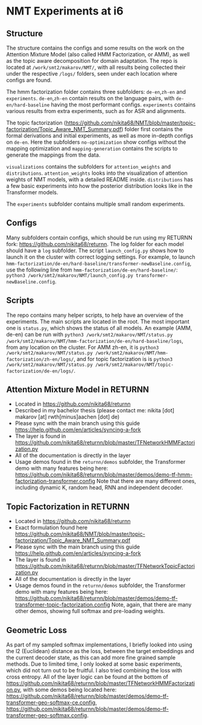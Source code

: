 # NMT Experiments at i6

## Structure
The structure contains the configs and some results on the work on the Attention Mixture Model (also called HMM Factorization, or AMM), as well as the topic aware decomposition for domain adaptation. 
The repo is located at ```/work/smt2/makarov/NMT/```, with all results being collected their under the respective ```/logs/``` folders, seen under each location where configs are found.

The hmm factorization folder contains three subfolders: ``de-en``,`zh-en` and `experiments`. ``de-en``,`zh-en` contain results on the language pairs, with ``de-en/hard-baseline`` having the most performant configs. `experiments` contains various results from extra experiments, such as for ASR and alignments.

The topic factorization (https://github.com/nikita68/NMT/blob/master/topic-factorization/Topic_Aware_NMT_Summary.pdf) folder first contains the formal derivations and initial experiments, as well as more in-depth configs on ``de-en``.  Here the subfolders `no-optimization` show configs without the mapping optimization and `mapping-generation` contains the scripts to generate the mappings from the data.

`visualizations` contains the subfolders for `attention_weights` and `distributions`. `attention_weights` looks into the visualization of attention weights of NMT models, with a detailed README inside. `distributions` has a few basic experiments into how the posterior distribution looks like in the Transformer models.

The `experiments` subfolder contains multiple small random experiments.

## Configs
Many subfolders contain configs, which should be run using my RETURNN fork: https://github.com/nikita68/returnn. The log folder for each model should have a `log` subfolder. The script `launch_config.py` shows how to launch it on the cluster with correct logging settings. For example, to launch `hmm-factorization/de-en/hard-baseline/transformer-newBaseline.config`, use the following line from `hmm-factorization/de-en/hard-baseline/`: `python3 /work/smt2/makarov/NMT/launch_config.py transformer-newBaseline.config`.

## Scripts
The repo contains many helper scripts, to help have an overview of the experiments. The main scripts are located in the root. The most important one is `status.py`, which shows the status of all models. An example (AMM, de-en) can be run with `python3 /work/smt2/makarov/NMT/status.py /work/smt2/makarov/NMT/hmm-factorization/de-en/hard-baseline/logs`, from any location on the cluster. For AMM zh-en, it is `python3 /work/smt2/makarov/NMT/status.py /work/smt2/makarov/NMT/hmm-factorization/zh-en/logs/`, and for topic factorization is is `python3 /work/smt2/makarov/NMT/status.py /work/smt2/makarov/NMT/topic-factorization/de-en/logs/`.

## Attention Mixture Model in RETURNN
- Located in https://github.com/nikita68/returnn
- Described in my bachelor thesis (please contact me: nikita [dot] makarov [at] rwth[minus]aachen [dot] de)
- Please sync with the main branch using this guide https://help.github.com/en/articles/syncing-a-fork
- The layer is found in https://github.com/nikita68/returnn/blob/master/TFNetworkHMMFactorization.py
- All of the documentation is directly in the layer
- Usage demos found in the `returnn/demos` subfolder, the Transformer demo with many features being here: https://github.com/nikita68/returnn/blob/master/demos/demo-tf-hmm-factorization-transformer.config Note that there are many different ones, including dynamic K, random head, RNN and independent decoder.

## Topic Factorization in RETURNN
- Located in https://github.com/nikita68/returnn
- Exact formulation found here https://github.com/nikita68/NMT/blob/master/topic-factorization/Topic_Aware_NMT_Summary.pdf
- Please sync with the main branch using this guide https://help.github.com/en/articles/syncing-a-fork
- The layer is found in https://github.com/nikita68/returnn/blob/master/TFNetworkTopicFactorization.py
- All of the documentation is directly in the layer
- Usage demos found in the `returnn/demos` subfolder, the Transformer demo with many features being here: https://github.com/nikita68/returnn/blob/master/demos/demo-tf-transformer-topic-factorization.config Note, again, that there are many other demos, showing full softmax and pre-loading weights.

## Geometric Loss
As part of my sampled softmax implementations, I briefly looked into using the l2 (Euclidean) distance as the loss, between the target embeddings and the current decoder state, as this can add more fine grained sample methods. Due to limited time, I only looked at some basic experiments, which did not turn out to be fruitful. I also tried combining the loss with cross entropy. All of the layer logic can be found at the bottom of https://github.com/nikita68/returnn/blob/master/TFNetworkHMMFactorization.py, with some demos being located here: https://github.com/nikita68/returnn/blob/master/demos/demo-tf-transformer-geo-softmax-ce.config, https://github.com/nikita68/returnn/blob/master/demos/demo-tf-transformer-geo-softmax.config.




